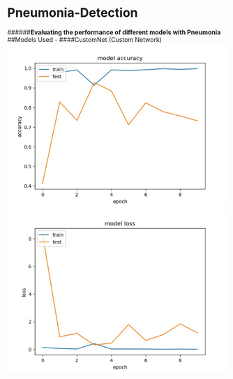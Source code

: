 # Pneumonia-Detection
######**Evaluating the performance of different models with Pneumonia**
##Models Used -
####CustomNet (Custom Network)
![Accuracy Vs Epoch](https://github.com/yohan9655/Pneumonia-Detection/blob/master/graphs/InceptionAccVsEpoch.jpeg) ![Loss Vs Epoch](https://github.com/yohan9655/Pneumonia-Detection/blob/master/graphs/InceptionLossVsEpoch.jpeg) 

